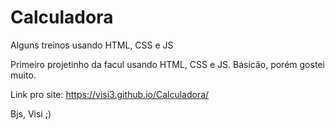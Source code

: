 # Calculadora
Alguns treinos usando HTML, CSS e JS

Primeiro projetinho da facul usando HTML, CSS e JS. Básicão, porém gostei muito.


Link pro site:
https://visi3.github.io/Calculadora/

Bjs, Visi ;)
